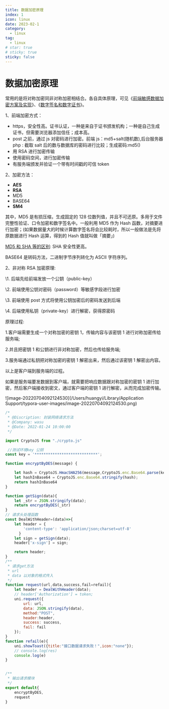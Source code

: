 ```yaml
---
title: 数据加密原理
index: 1
icon: linux
date: 2023-02-1
category:
  - linux
tag:
  - linux
# star: true
# sticky: true
sticky: false
---
```


# 数据加密原理

常用的是将对称加密同非对称加密相结合。各自具体原理，可见《[前端敏感数据加密方案及实现](https://cloud.tencent.com/developer/article/1738898)》、《[数字签名和数字证书](https://segmentfault.com/a/1190000024523772)》。

1、前端加密方式：

- https，安全性高。证书认证，一种是来自于证书颁发机构；一种是自己生成证书，但需要浏览器添加信任；成本高。
- post 之前，通过 js 对密码进行加密。前端 js：md5+salt(随机数),后台服务器 php : 截取 salt 后的数与数据库的密码进行比较；生成密码:md5()
- 用 RSA 进行加密传输
- 使用密码空间，进行加密传输
- 有服务端颁发并验证一个带有时间戳的可信 token

2、加密方法：

- **AES**
- **RSA**
- MD5
- BASE64
- **SM4**

其中，MD5 是有损压缩，生成固定的 128 位数列值，并且不可还原。多用于文件完整性验证、口令加密和数字签名中。一般利用 MD5 作为 Hash 函数，对摘要进行加密；(如果数据量大的时候计算数字签名将会比较耗时，所以一般做法是先将原数据进行 Hash 运算，得到的 Hash 值就叫做「摘要」)

[MD5 和 SHA 等的区别](https://juejin.cn/post/7013271260595486757): SHA 安全性更高。

BASE64 是转码方法，二进制字节序列转化为 ASCII 字符序列。

2、非对称 RSA 加密原理:

\1. 后端先给前端发放一个公钥（public-key）

\2. 前端使用公钥对密码（password）等敏感字段进行加密

\3. 前端使用 post 方式将使用公钥加密后的密码发送到后端

\4. 后端使用私钥（private-key）进行解密，获得原密码

原理过程:

1.客户端需要生成一个对称加密的密钥 1，传输内容与该密钥 1 进行对称加密传给服务端;

2.并且把密钥 1 和公钥进行非对称加密，然后也传给服务端;

3.服务端通过私钥把对称加密的密钥 1 解密出来，然后通过该密钥 1 解密出内容。

以上是客户端到服务端的过程。

如果是服务端要发数据到客户端，就需要把响应数据跟对称加密的密钥 1 进行加密，然后客户端接收到密文，通过客户端的密钥 1 进行解密，从而完成加密传输。

![image-20220704092124530](/Users/huangyi/Library/Application Support/typora-user-images/image-20220704092124530.png)

```JavaScript
/*
 * @Discription: 封装网络请求方法
 * @Company: wasu
 * @Date: 2022-01-24 10:00:00
 */

import CryptoJS from "./crypto.js"

 //测试环境key 公钥
const key = '****************************';

function encryptByDES(message) {

	let hash = CryptoJS.HmacSHA256(message,CryptoJS.enc.Base64.parse(key));
	let hashInBase64 = CryptoJS.enc.Base64.stringify(hash);
	return hashInBase64
}

function getSign(data){
	let _str = JSON.stringify(data);
	return encryptByDES(_str)
}
// 请求头处理函数
const DealWithHeader=(data)=>{
    let header = {
        'content-type': 'application/json;charset=utf-8'
      }
    let sign = getSign(data);
    header['x-sign'] = sign;

    return header;
}
/**
 * 请求get方法
 * url
 * data 以对象的格式传入
 */
function request(url,data,success,fail=refail){
	let header = DealWithHeader(data);
	// header['Authorization'] = token;
	uni.request({
		url: url,
		data: JSON.stringify(data),
		method:"POST",
		header:header,
		success: success,
		fail: fail
	});
}
function refail(e){
	uni.showToast({title:"接口数据请求失败！",icon:"none"});
	// console.log(res)
	console.log(e)
}


/**
 * 输出请求模块
 */
export default{
	encryptByDES,
	request
}
```
